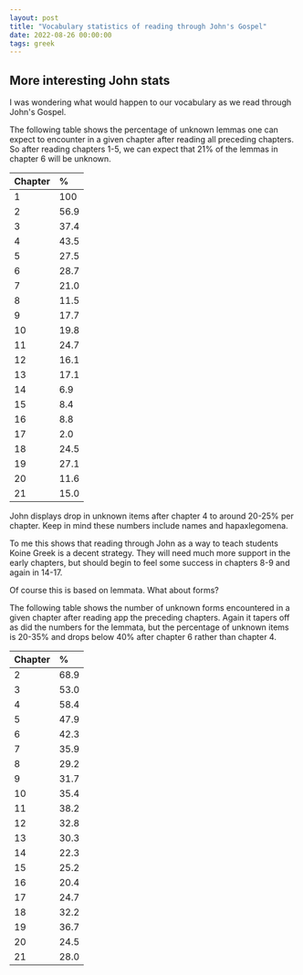 ```yaml
---
layout: post
title: "Vocabulary statistics of reading through John's Gospel"
date: 2022-08-26 00:00:00
tags: greek
---
```


## More interesting John stats

I was wondering what would happen to our vocabulary as we read through John's Gospel. 


The following table shows the percentage of unknown lemmas one can expect to encounter in a given chapter after reading all preceding chapters. So after reading chapters 1-5, we can expect that 21% of the lemmas in chapter 6 will be unknown.


|Chapter| % |
|:---|:---|
| 1 | 100 |
| 2 | 56.9 |
| 3 | 37.4 |
| 4 | 43.5 |
| 5 | 27.5 |
| 6 | 28.7 |
| 7 | 21.0 |
| 8 | 11.5 |
| 9 | 17.7 |
| 10 | 19.8 |
| 11 | 24.7 |
| 12 | 16.1 |
| 13 | 17.1 |
| 14 | 6.9 |
| 15 | 8.4 |
| 16 | 8.8 |
| 17 | 2.0 |
| 18 | 24.5 |
| 19 | 27.1 |
| 20 | 11.6 |
| 21 | 15.0 |



John displays drop in unknown items after chapter 4 to around 20-25% per chapter. Keep in mind these numbers include names and hapaxlegomena.

To me this shows that reading through John as a way to teach students Koine Greek is a decent strategy. They will need much more support in the early chapters, but should begin to feel some success in chapters 8-9 and again in 14-17. 

Of course this is based on lemmata. What about forms?

The following table shows the number of unknown forms encountered in a given chapter after reading app the preceding chapters. Again it tapers off as did the numbers for the lemmata, but the percentage of unknown items is 20-35% and drops below 40% after chapter 6 rather than chapter 4. 

|Chapter| % |
|:---|:---|
| 2 | 68.9 |
| 3 | 53.0 |
| 4 | 58.4 |
| 5 | 47.9 |
| 6 | 42.3 |
| 7 | 35.9 |
| 8 | 29.2 |
| 9 | 31.7 |
| 10 | 35.4 |
| 11 | 38.2 |
| 12 | 32.8 |
| 13 | 30.3 |
| 14 | 22.3 |
| 15 | 25.2 |
| 16 | 20.4 |
| 17 | 24.7 |
| 18 | 32.2 |
| 19 | 36.7 |
| 20 | 24.5 |
| 21 | 28.0 |
